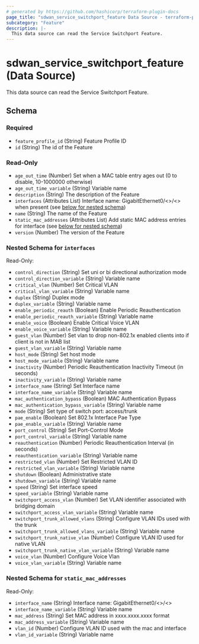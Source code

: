 ```yaml
---
# generated by https://github.com/hashicorp/terraform-plugin-docs
page_title: "sdwan_service_switchport_feature Data Source - terraform-provider-sdwan"
subcategory: "Feature"
description: |-
  This data source can read the Service Switchport Feature.
---
```


# sdwan_service_switchport_feature (Data Source)

This data source can read the Service Switchport Feature.



<!-- schema generated by tfplugindocs -->
## Schema

### Required

- `feature_profile_id` (String) Feature Profile ID
- `id` (String) The id of the Feature

### Read-Only

- `age_out_time` (Number) Set when a MAC table entry ages out (0 to disable, 10-1000000 otherwise)
- `age_out_time_variable` (String) Variable name
- `description` (String) The description of the Feature
- `interfaces` (Attributes List) Interface name: GigabitEthernet0/<>/<> when present (see [below for nested schema](#nestedatt--interfaces))
- `name` (String) The name of the Feature
- `static_mac_addresses` (Attributes List) Add static MAC address entries for interface (see [below for nested schema](#nestedatt--static_mac_addresses))
- `version` (Number) The version of the Feature

<a id="nestedatt--interfaces"></a>
### Nested Schema for `interfaces`

Read-Only:

- `control_direction` (String) Set uni or bi directional authorization mode
- `control_direction_variable` (String) Variable name
- `critical_vlan` (Number) Set Critical VLAN
- `critical_vlan_variable` (String) Variable name
- `duplex` (String) Duplex mode
- `duplex_variable` (String) Variable name
- `enable_periodic_reauth` (Boolean) Enable Periodic Reauthentication
- `enable_periodic_reauth_variable` (String) Variable name
- `enable_voice` (Boolean) Enable Critical Voice VLAN
- `enable_voice_variable` (String) Variable name
- `guest_vlan` (Number) Set vlan to drop non-802.1x enabled clients into if client is not in MAB list
- `guest_vlan_variable` (String) Variable name
- `host_mode` (String) Set host mode
- `host_mode_variable` (String) Variable name
- `inactivity` (Number) Periodic Reauthentication Inactivity Timeout (in seconds)
- `inactivity_variable` (String) Variable name
- `interface_name` (String) Set Interface name
- `interface_name_variable` (String) Variable name
- `mac_authentication_bypass` (Boolean) MAC Authentication Bypass
- `mac_authentication_bypass_variable` (String) Variable name
- `mode` (String) Set type of switch port: access/trunk
- `pae_enable` (Boolean) Set 802.1x Interface Pae Type
- `pae_enable_variable` (String) Variable name
- `port_control` (String) Set Port-Control Mode
- `port_control_variable` (String) Variable name
- `reauthentication` (Number) Periodic Reauthentication Interval (in seconds)
- `reauthentication_variable` (String) Variable name
- `restricted_vlan` (Number) Set Restricted VLAN ID
- `restricted_vlan_variable` (String) Variable name
- `shutdown` (Boolean) Administrative state
- `shutdown_variable` (String) Variable name
- `speed` (String) Set interface speed
- `speed_variable` (String) Variable name
- `switchport_access_vlan` (Number) Set VLAN identifier associated with bridging domain
- `switchport_access_vlan_variable` (String) Variable name
- `switchport_trunk_allowed_vlans` (String) Configure VLAN IDs used with the trunk
- `switchport_trunk_allowed_vlans_variable` (String) Variable name
- `switchport_trunk_native_vlan` (Number) Configure VLAN ID used for native VLAN
- `switchport_trunk_native_vlan_variable` (String) Variable name
- `voice_vlan` (Number) Configure Voice Vlan
- `voice_vlan_variable` (String) Variable name


<a id="nestedatt--static_mac_addresses"></a>
### Nested Schema for `static_mac_addresses`

Read-Only:

- `interface_name` (String) Interface name: GigabitEthernet0/<>/<>
- `interface_name_variable` (String) Variable name
- `mac_address` (String) Set MAC address in xxxx.xxxx.xxxx format
- `mac_address_variable` (String) Variable name
- `vlan_id` (Number) Configure VLAN ID used with the mac and interface
- `vlan_id_variable` (String) Variable name

